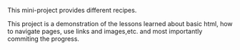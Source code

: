 This mini-project provides different recipes.

This project is a demonstration of the lessons learned about basic html, how to navigate pages, use links and images,etc. and most importantly commiting the progress.
